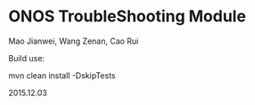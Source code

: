 # ONOS TroubleShooting Module

Mao Jianwei, Wang Zenan, Cao Rui


Build use:

mvn clean install -DskipTests

2015.12.03